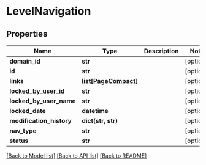 # LevelNavigation

## Properties
Name | Type | Description | Notes
------------ | ------------- | ------------- | -------------
**domain_id** | **str** |  | [optional] 
**id** | **str** |  | [optional] 
**links** | [**list[PageCompact]**](PageCompact.md) |  | [optional] 
**locked_by_user_id** | **str** |  | [optional] 
**locked_by_user_name** | **str** |  | [optional] 
**locked_date** | **datetime** |  | [optional] 
**modification_history** | **dict(str, str)** |  | [optional] 
**nav_type** | **str** |  | [optional] 
**status** | **str** |  | [optional] 

[[Back to Model list]](../README.md#documentation-for-models) [[Back to API list]](../README.md#documentation-for-api-endpoints) [[Back to README]](../README.md)

